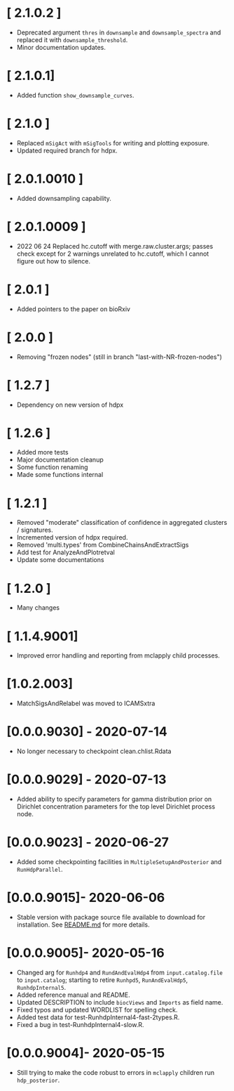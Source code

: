 # [ 2.1.0.2 ]
 * Deprecated argument `thres` in `downsample` and `downsample_spectra` and
   replaced it with `downsample_threshold`. 
 * Minor documentation updates.

# [ 2.1.0.1]
 * Added function `show_downsample_curves`.

# [ 2.1.0 ]
 * Replaced `mSigAct` with `mSigTools` for writing and plotting exposure.
 * Updated required branch for hdpx.

# [ 2.0.1.0010 ]
 * Added downsampling capability.

# [ 2.0.1.0009 ]
 * 2022 06 24 Replaced hc.cutoff with merge.raw.cluster.args; passes check except for
   2 warnings unrelated to hc.cutoff, which I cannot figure out how to
   silence.

# [ 2.0.1 ]
 * Added pointers to the paper on bioRxiv

# [ 2.0.0 ] 
 * Removing "frozen nodes" (still in branch "last-with-NR-frozen-nodes")

# [ 1.2.7 ]
 * Dependency on new version of hdpx

# [ 1.2.6 ]
 * Added more tests
 * Major documentation cleanup
 * Some function renaming
 * Made some functions internal

# [ 1.2.1 ]
 * Removed "moderate" classification of confidence in aggregated clusters / signatures.
 * Incremented version of hdpx required.
 * Removed 'multi.types' from CombineChainsAndExtractSigs
 * Add test for AnalyzeAndPlotretval
 * Update some documentations

# [ 1.2.0 ]
 * Many changes

# [ 1.1.4.9001]
* Improved error handling and reporting from mclapply child processes.

# [1.0.2.003]
* MatchSigsAndRelabel was moved to ICAMSxtra

# [0.0.0.9030] - 2020-07-14
* No longer necessary to checkpoint clean.chlist.Rdata

# [0.0.0.9029] - 2020-07-13
* Added ability to specify parameters for gamma distribution prior on 
  Dirichlet concentration parameters for the top level Dirichlet process node.

# [0.0.0.9023] - 2020-06-27
* Added some checkpointing facilities in `MultipleSetupAndPosterior` and `RunHdpParallel`.

# [0.0.0.9015]- 2020-06-06
* Stable version with package source file available to download for installation. See [README.md](https://github.com/steverozen/mSigHdp/blob/master/README.md) for more details.

# [0.0.0.9005]- 2020-05-16
* Changed arg for `Runhdp4` and `RundAndEvalHdp4` from `input.catalog.file` to
  `input.catalog`; starting to retire `Runhpd5`, `RunAndEvalHdp5`, `RunhdpInternal5`.
* Added reference manual and README.
* Updated DESCRIPTION to include `biocViews` and `Imports` as field name.
* Fixed typos and updated WORDLIST for spelling check.
* Added test data for test-RunhdpInternal4-fast-2types.R.
* Fixed a bug in test-RunhdpInternal4-slow.R.

# [0.0.0.9004]- 2020-05-15
* Still trying to make the code robust to errors in `mclapply` children
  run `hdp_posterior`.
